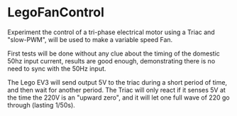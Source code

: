 # LegoFanControl
Experiment the control of a tri-phase electrical motor using a Triac and "slow-PWM", will be used to make a variable speed Fan.

First tests will be done without any clue about the timing of the domestic 50hz input current, results are good enough, demonstrating there is no need to sync with the 50Hz input.

The Lego EV3 will send output 5V to the triac during a short period of time, and then wait for another period.  The Triac will only react if it senses 5V at the time the 220V is an "upward zero", and it will let one full wave of 220 go through (lasting 1/50s).

